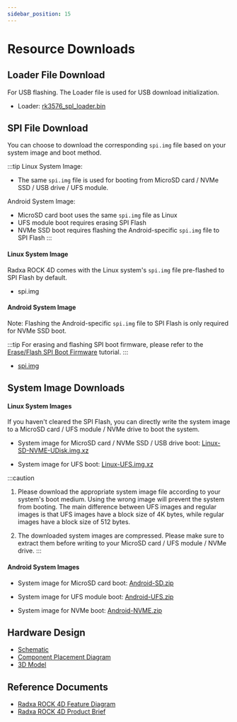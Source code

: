 ```yaml
---
sidebar_position: 15
---
```


# Resource Downloads

## Loader File Download

For USB flashing. The Loader file is used for USB download initialization.

- Loader: [rk3576_spl_loader.bin](https://dl.radxa.com/rock4/4d/images/rk3576_spl_loader.bin)

## SPI File Download

You can choose to download the corresponding `spi.img` file based on your system image and boot method.

:::tip
Linux System Image:

- The same `spi.img` file is used for booting from MicroSD card / NVMe SSD / USB drive / UFS module.

Android System Image:

- MicroSD card boot uses the same `spi.img` file as Linux
- UFS module boot requires erasing SPI Flash
- NVMe SSD boot requires flashing the Android-specific `spi.img` file to SPI Flash
  :::

#### Linux System Image

Radxa ROCK 4D comes with the Linux system's `spi.img` file pre-flashed to SPI Flash by default.

- spi.img

#### Android System Image

Note: Flashing the Android-specific `spi.img` file to SPI Flash is only required for NVMe SSD boot.

:::tip
For erasing and flashing SPI boot firmware, please refer to the [Erase/Flash SPI Boot Firmware](./low-level-dev/spi_flash) tutorial.
:::

- [spi.img](https://github.com/radxa/manifests/releases/download/radxa-rock4d-20250528/Rock4D-Android14-nvme-spi.zip)

## System Image Downloads

#### Linux System Images

If you haven't cleared the SPI Flash, you can directly write the system image to a MicroSD card / UFS module / NVMe drive to boot the system.

- System image for MicroSD card / NVMe SSD / USB drive boot: [Linux-SD-NVME-UDisk.img.xz](https://github.com/radxa-build/radxa-rk3576/releases/download/rsdk-b1/radxa-rk3576_bookworm_kde_b1.output_512.img.xz)

- System image for UFS boot: [Linux-UFS.img.xz](https://github.com/radxa-build/radxa-rk3576/releases/download/rsdk-b1/radxa-rk3576_bookworm_kde_b1.output_4096.img.xz)

:::caution

1. Please download the appropriate system image file according to your system's boot medium. Using the wrong image will prevent the system from booting. The main difference between UFS images and regular images is that UFS images have a block size of 4K bytes, while regular images have a block size of 512 bytes.

2. The downloaded system images are compressed. Please make sure to extract them before writing to your MicroSD card / UFS module / NVMe drive.
   :::

#### Android System Images

- System image for MicroSD card boot: [Android-SD.zip](https://github.com/radxa/manifests/releases/download/radxa-rock4d-20250528/Rock4d-Android14-rkr6-sd-20250527-gpt.zip)

- System image for UFS module boot: [Android-UFS.zip](https://github.com/radxa/manifests/releases/download/radxa-rock4d-20250528/Rock4d-Android14-rkr6-ufs-20250527-gpt.zip)

- System image for NVMe boot: [Android-NVME.zip](https://github.com/radxa/manifests/releases/download/radxa-rock4d-20250528/Rock4d-Android14-rkr6-nvme-20250527-gpt.zip)

## Hardware Design

- [Schematic](https://dl.radxa.com/rock4/4d/docs/hw/Radxa_ROCK_4D_SCH_V1.11.pdf)
- [Component Placement Diagram](https://dl.radxa.com/rock4/4d/docs/hw/Radxa_ROCK_4D_SMD_V1.11.pdf)
- [3D Model](https://dl.radxa.com/rock4/4d/docs/hw/Radxa_ROCK_4D_3D_v1_11_20250328.stp)

## Reference Documents

- [Radxa ROCK 4D Feature Diagram](https://dl.radxa.com/rock4/4d/docs/ROCK4D_Quick_Features_EN.pdf)
- [Radxa ROCK 4D Product Brief](https://dl.radxa.com/rock4/4d/docs/radxa_rock4d_product_brief.pdf)
